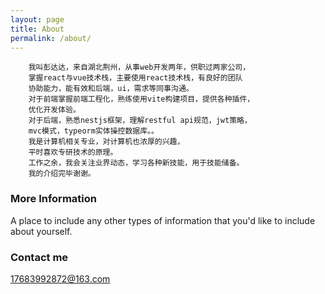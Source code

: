 ```yaml
---
layout: page
title: About
permalink: /about/
---
```


```
	我叫彭达达，来自湖北荆州，从事web开发两年，供职过两家公司，
	掌握react与vue技术栈，主要使用react技术栈，有良好的团队
	协助能力，能有效和后端，ui，需求等同事沟通。
	对于前端掌握前端工程化，熟练使用vite构建项目，提供各种插件，
	优化开发体验。
	对于后端，熟悉nestjs框架，理解restful api规范，jwt策略，
	mvc模式，typeorm实体操控数据库。。
	我是计算机相关专业，对计算机也浓厚的兴趣，
	平时喜欢专研技术的原理。
	工作之余，我会关注业界动态，学习各种新技能，用于技能储备。
	我的介绍完毕谢谢。
```

### More Information

A place to include any other types of information that you'd like to include about yourself.

### Contact me

[17683992872@163.com](mailto:17683992872@163.com)